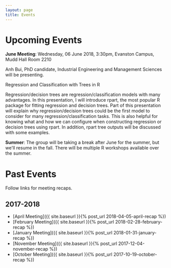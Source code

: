 ```yaml
---
layout: page
title: Events
---
```


# Upcoming Events


**June Meeting**: Wednesday, 06 June 2018, 3:30pm, Evanston Campus, Mudd Hall Room 2210

Anh Bui, PhD candidate, Industrial Engineering and Management Sciences will be presenting.

Regression and Classification with Trees in R

Regression/decision trees are regression/classification models with many advantages. In this presentation, I will introduce rpart, the most popular R package for fitting regression and decision trees. Part of this presentation will explain why regression/decision trees could be the first model to consider for many regression/classification tasks. This is also helpful for knowing what and how we can configure when constructing regression or decision trees using rpart. In addition, rpart tree outputs will be discussed with some examples.

**Summer**: The group will be taking a break after June for the summer, but we'll resume in the fall.  There will be multiple R workshops available over the summer.


# Past Events

Follow links for meeting recaps.

## 2017-2018

* [April Meeting]({{ site.baseurl }}{% post_url 2018-04-05-april-recap %})
* [February Meeting]({{ site.baseurl }}{% post_url 2018-02-28-february-recap %})
* [January Meeting]({{ site.baseurl }}{% post_url 2018-01-31-january-recap %})
* [November Meeting]({{ site.baseurl }}{% post_url 2017-12-04-november-recap %})
* [October Meeting]({{ site.baseurl }}{% post_url 2017-10-19-october-recap %})
